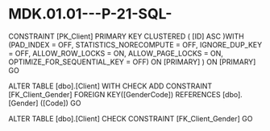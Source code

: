 # MDK.01.01---P-21-SQL-
CONSTRAINT [PK_Client] PRIMARY KEY CLUSTERED 
(
	[ID] ASC
)WITH (PAD_INDEX = OFF, STATISTICS_NORECOMPUTE = OFF, IGNORE_DUP_KEY = OFF, ALLOW_ROW_LOCKS = ON, ALLOW_PAGE_LOCKS = ON, OPTIMIZE_FOR_SEQUENTIAL_KEY = OFF) ON [PRIMARY]
) ON [PRIMARY]
GO

ALTER TABLE [dbo].[Client]  WITH CHECK ADD  CONSTRAINT [FK_Client_Gender] FOREIGN KEY([GenderCode])
REFERENCES [dbo].[Gender] ([Code])
GO

ALTER TABLE [dbo].[Client] CHECK CONSTRAINT [FK_Client_Gender]
GO
